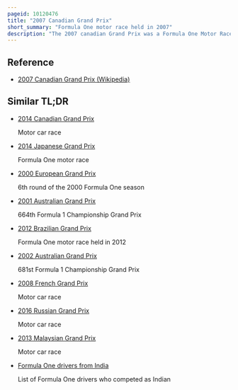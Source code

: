```yaml
---
pageid: 10120476
title: "2007 Canadian Grand Prix"
short_summary: "Formula One motor race held in 2007"
description: "The 2007 canadian Grand Prix was a Formula One Motor Race held on 10 June 2007 at Circuit Gilles Villeneuve in Montreal, Quebec, Canada. It was the sixth Race of the 2007 Formula one World Championship. Lewis Hamilton won the Race from pole Position in his first Season in the top Formula. It was Hamilton's first of an eventual Record breaking 103 Victories in Formula one. Nick Heidfeld finished second and Alexander Wurz was third, making it the first Grand Prix of the 2007 Season that Drivers from Teams other than Ferrari and Mclaren achieved podium Positions."
---
```


## Reference

- [2007 Canadian Grand Prix (Wikipedia)](https://en.wikipedia.org/?curid=10120476)

## Similar TL;DR

- [2014 Canadian Grand Prix](/tldr/en/2014-canadian-grand-prix)

  Motor car race

- [2014 Japanese Grand Prix](/tldr/en/2014-japanese-grand-prix)

  Formula One motor race

- [2000 European Grand Prix](/tldr/en/2000-european-grand-prix)

  6th round of the 2000 Formula One season

- [2001 Australian Grand Prix](/tldr/en/2001-australian-grand-prix)

  664th Formula 1 Championship Grand Prix

- [2012 Brazilian Grand Prix](/tldr/en/2012-brazilian-grand-prix)

  Formula One motor race held in 2012

- [2002 Australian Grand Prix](/tldr/en/2002-australian-grand-prix)

  681st Formula 1 Championship Grand Prix

- [2008 French Grand Prix](/tldr/en/2008-french-grand-prix)

  Motor car race

- [2016 Russian Grand Prix](/tldr/en/2016-russian-grand-prix)

  Motor car race

- [2013 Malaysian Grand Prix](/tldr/en/2013-malaysian-grand-prix)

  Motor car race

- [Formula One drivers from India](/tldr/en/formula-one-drivers-from-india)

  List of Formula One drivers who competed as Indian
